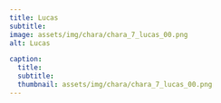 ```yaml
---
title: Lucas
subtitle: 
image: assets/img/chara/chara_7_lucas_00.png
alt: Lucas

caption:
  title:
  subtitle: 
  thumbnail: assets/img/chara/chara_7_lucas_00.png
---
```

